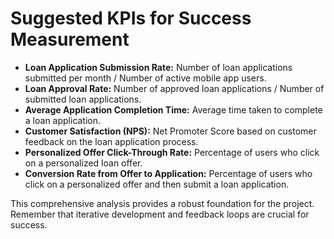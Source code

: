 # Suggested KPIs for Success Measurement

* **Loan Application Submission Rate:** Number of loan applications submitted per month / Number of active mobile app users.
* **Loan Approval Rate:** Number of approved loan applications / Number of submitted loan applications.
* **Average Application Completion Time:** Average time taken to complete a loan application.
* **Customer Satisfaction (NPS):** Net Promoter Score based on customer feedback on the loan application process.
* **Personalized Offer Click-Through Rate:** Percentage of users who click on a personalized loan offer.
* **Conversion Rate from Offer to Application:** Percentage of users who click on a personalized offer and then submit a loan application.

This comprehensive analysis provides a robust foundation for the project.  Remember that iterative development and feedback loops are crucial for success.